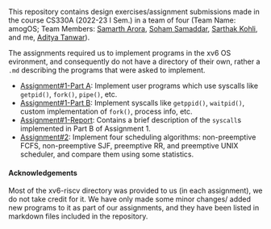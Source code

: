 This repository contains design exercises/assignment submissions made in the course CS330A (2022-23 I Sem.) in a team of four (Team Name: amogOS; Team Members: [Samarth Arora](https://github.com/Samadeol), [Soham Samaddar](https://github.com/CrypthiccCrypto), [Sarthak Kohli](https://github.com/SARTHAK811), and me, [Aditya Tanwar](https://github.com/cliche-niche)).
<br>

The assignments required us to implement programs in the xv6 OS evironment, and consequently do not have a directory of their own, rather a `.md` describing the programs that were asked to implement.

+ [Assignment#1-Part A](./Assignments/A1-A.md): Implement user programs which use syscalls like `getpid()`, `fork()`, `pipe()`, etc.
+ [Assignment#1-Part B](./Assignments/A1-B.md): Implement syscalls like `getppid()`, `waitpid()`, custom implementation of `fork()`, process info, etc.
+ [Assignment#1-Report](./Reports/A1.pdf): Contains a brief description of the `syscall`s implemented in Part B of Assignment 1.
+ [Assignment#2](./Assignments/A2.md): Implement four scheduling algorithms: non-preemptive FCFS, non-preemptive SJF, preemptive RR, and preemptive UNIX scheduler, and compare them using some statistics.

#### Acknowledgements
Most of the xv6-riscv directory was provided to us (in each assignment), we do not take credit for it. We have only made some minor changes/ added new programs to it as part of our assignments, and they have been listed in markdown files included in the repository.

